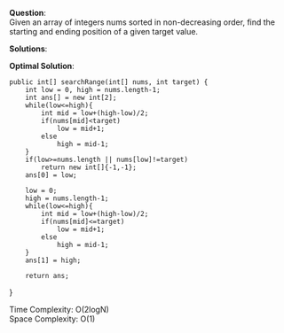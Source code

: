 **Question**:  
Given an array of integers nums sorted in non-decreasing order, find the starting and ending position of a given target value.  

**Solutions**:   


**Optimal Solution**:  

    public int[] searchRange(int[] nums, int target) {
        int low = 0, high = nums.length-1;
        int ans[] = new int[2];
        while(low<=high){
            int mid = low+(high-low)/2;
            if(nums[mid]<target)
                low = mid+1;
            else
                high = mid-1;
        }
        if(low>=nums.length || nums[low]!=target) 
            return new int[]{-1,-1};
        ans[0] = low;

        low = 0;
        high = nums.length-1;
        while(low<=high){
            int mid = low+(high-low)/2;
            if(nums[mid]<=target)
                low = mid+1;
            else
                high = mid-1;
        }
        ans[1] = high;

        return ans;
  }

Time Complexity: O(2logN)  
Space Complexity: O(1) 
